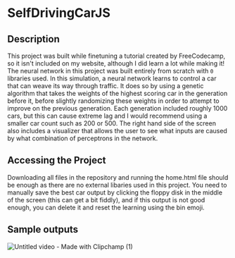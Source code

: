 # SelfDrivingCarJS

## Description

This project was built while finetuning a tutorial created by FreeCodecamp, so it isn't included on my website, although I did learn a lot while making it! The neural network in this project was built entirely from scratch with ```0``` libraries used. In this simulation, a neural network learns to control a car that can weave its way through traffic. It does so by using a genetic algorithm that takes the weights of the highest scoring car in the generation before it, before slightly randomizing these weights in order to attempt to improve on the previous generation. Each generation included roughly 1000 cars, but this can cause extreme lag and I would recommend using a smaller car count such as 200 or 500. The right hand side of the screen also includes a visualizer that allows the user to see what inputs are caused by what combination of perceptrons in the network. 

## Accessing the Project

Downloading all files in the repository and running the home.html file should be enough as there are no external libaries used in this project. You need to manually save the best car output by clicking the floppy disk in the middle of the screen (this can get a bit fiddly), and if this output is not good enough, you can delete it and reset the learning using the bin emoji. 

## Sample outputs

![Untitled video - Made with Clipchamp (1)](https://user-images.githubusercontent.com/94123711/201334488-66b8c23b-3bda-46f6-b6ae-018178cbc10e.gif)

